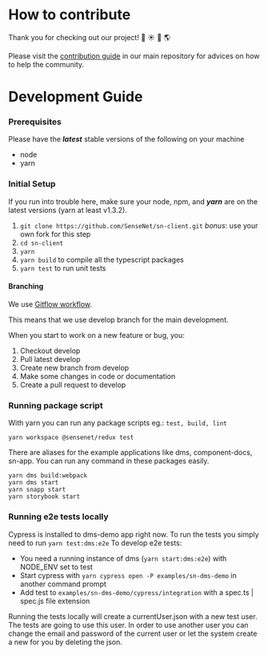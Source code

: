 # How to contribute

Thank you for checking out our project! :star2: :sunny: :deciduous_tree: :earth_americas:

Please visit the [contribution guide](https://github.com/SenseNet/sensenet/blob/master/CONTRIBUTING.md) in our main repository for advices on how to help the community.

# Development Guide

### Prerequisites

Please have the **_latest_** stable versions of the following on your machine

- node
- yarn

### Initial Setup

If you run into trouble here, make sure your node, npm, and **_yarn_** are on the latest versions (yarn at least v1.3.2).

1.  `git clone https://github.com/SenseNet/sn-client.git` _bonus_: use your own fork for this step
2.  `cd sn-client`
3.  `yarn`
4.  `yarn build` to compile all the typescript packages
5.  `yarn test` to run unit tests

#### Branching

We use [Gitflow workflow](https://www.atlassian.com/git/tutorials/comparing-workflows/gitflow-workflow).

This means that we use develop branch for the main development.

When you start to work on a new feature or bug, you:

1. Checkout develop
2. Pull latest develop
3. Create new branch from develop
4. Make some changes in code or documentation
5. Create a pull request to develop

### Running package script

With yarn you can run any package scripts eg.: `test, build, lint`

```shell
yarn workspace @sensenet/redux test
```

There are aliases for the example applications like dms, component-docs, sn-app.
You can run any command in these packages easily.

```shell
yarn dms build:webpack
yarn dms start
yarn snapp start
yarn storybook start
```

### Running e2e tests locally

Cypress is installed to dms-demo app right now. To run the tests you simply need to run `yarn test:dms:e2e`
To develop e2e tests:

- You need a running instance of dms (`yarn start:dms:e2e`) with NODE_ENV set to test
- Start cypress with `yarn cypress open -P examples/sn-dms-demo` in another command prompt
- Add test to `examples/sn-dms-demo/cypress/integration` with a spec.ts | spec.js file extension

Running the tests locally will create a currentUser.json with a new test user. The tests are going to use this user.
In order to use another user you can change the email and password of the current user or let the system create a new for you by deleting the json.
